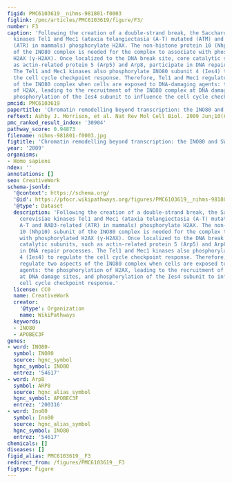 ```yaml
---
figid: PMC6103619__nihms-981801-f0003
figlink: /pmc/articles/PMC6103619/figure/F3/
number: F3
caption: 'Following the creation of a double-strand break, the Saccharomyces cerevisiae
  kinases Tel1 and Mec1 (ataxia telangiectasia (A-T) mutated (ATM) and A-T and RAD3-related
  (ATR) in mammals) phosphorylate H2AX. The non-histone protein 10 (Nhp10) subunit
  of the INO80 complex is needed for the complex to associate with phosphorylated
  H2AX (γ-H2AX). Once localized to the DNA break site, core catalytic subunits, such
  as actin-related protein 5 (Arp5) and Arp8, participate in DNA repair processes.
  The Tel1 and Mec1 kinases also phosphorylate INO80 subunit 4 (Ies4) to regulate
  the cell cycle checkpoint response. Therefore, Tel1 and Mec1 regulate two aspects
  of the INO80 complex when cells are exposed to DNA-damaging agents: the phosphorylation
  of H2AX, leading to the recruitment of the INO80 complex at DNA damage sites, and
  phosphorylation of the Ies4 subunit to influence the cell cycle checkpoint response.'
pmcid: PMC6103619
papertitle: 'Chromatin remodelling beyond transcription: the INO80 and SWR1 complexes.'
reftext: Ashby J. Morrison, et al. Nat Rev Mol Cell Biol. 2009 Jun;10(6):373-384.
pmc_ranked_result_index: '30904'
pathway_score: 0.94873
filename: nihms-981801-f0003.jpg
figtitle: 'Chromatin remodelling beyond transcription: the INO80 and SWR1 complexes'
year: '2009'
organisms:
- Homo sapiens
ndex: ''
annotations: []
seo: CreativeWork
schema-jsonld:
  '@context': https://schema.org/
  '@id': https://pfocr.wikipathways.org/figures/PMC6103619__nihms-981801-f0003.html
  '@type': Dataset
  description: 'Following the creation of a double-strand break, the Saccharomyces
    cerevisiae kinases Tel1 and Mec1 (ataxia telangiectasia (A-T) mutated (ATM) and
    A-T and RAD3-related (ATR) in mammals) phosphorylate H2AX. The non-histone protein
    10 (Nhp10) subunit of the INO80 complex is needed for the complex to associate
    with phosphorylated H2AX (γ-H2AX). Once localized to the DNA break site, core
    catalytic subunits, such as actin-related protein 5 (Arp5) and Arp8, participate
    in DNA repair processes. The Tel1 and Mec1 kinases also phosphorylate INO80 subunit
    4 (Ies4) to regulate the cell cycle checkpoint response. Therefore, Tel1 and Mec1
    regulate two aspects of the INO80 complex when cells are exposed to DNA-damaging
    agents: the phosphorylation of H2AX, leading to the recruitment of the INO80 complex
    at DNA damage sites, and phosphorylation of the Ies4 subunit to influence the
    cell cycle checkpoint response.'
  license: CC0
  name: CreativeWork
  creator:
    '@type': Organization
    name: WikiPathways
  keywords:
  - INO80
  - APOBEC3F
genes:
- word: INO80-
  symbol: INO80
  source: hgnc_symbol
  hgnc_symbol: INO80
  entrez: '54617'
- word: Arp8
  symbol: ARP8
  source: hgnc_alias_symbol
  hgnc_symbol: APOBEC3F
  entrez: '200316'
- word: Ino80
  symbol: Ino80
  source: hgnc_alias_symbol
  hgnc_symbol: INO80
  entrez: '54617'
chemicals: []
diseases: []
figid_alias: PMC6103619__F3
redirect_from: /figures/PMC6103619__F3
figtype: Figure
---
```

